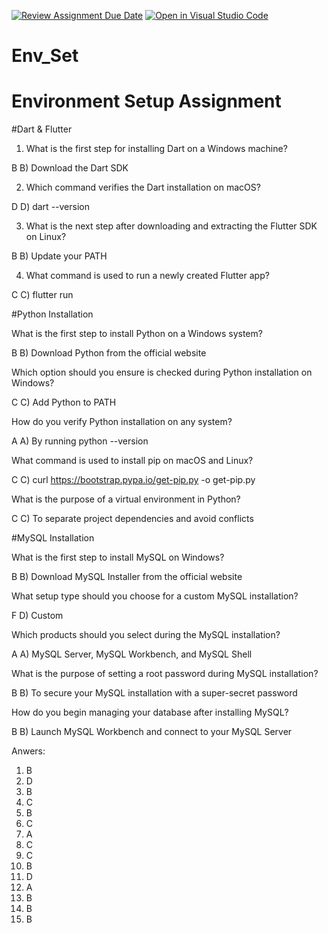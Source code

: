 [![Review Assignment Due Date](https://classroom.github.com/assets/deadline-readme-button-22041afd0340ce965d47ae6ef1cefeee28c7c493a6346c4f15d667ab976d596c.svg)](https://classroom.github.com/a/vnsr1XuU)
[![Open in Visual Studio Code](https://classroom.github.com/assets/open-in-vscode-2e0aaae1b6195c2367325f4f02e2d04e9abb55f0b24a779b69b11b9e10269abc.svg)](https://classroom.github.com/online_ide?assignment_repo_id=15880556&assignment_repo_type=AssignmentRepo)
# Env_Set

# Environment Setup Assignment

#Dart & Flutter

1. What is the first step for installing Dart on a Windows machine?

B
B) Download the Dart SDK


2. Which command verifies the Dart installation on macOS?

D
D) dart --version

3. What is the next step after downloading and extracting the Flutter SDK on Linux?

B
B) Update your PATH

4. What command is used to run a newly created Flutter app?

C
C) flutter run

#Python Installation

What is the first step to install Python on a Windows system?

B
B) Download Python from the official website


Which option should you ensure is checked during Python installation on Windows?

C
C) Add Python to PATH

How do you verify Python installation on any system?

A
A) By running python --version


What command is used to install pip on macOS and Linux?

C
C) curl https://bootstrap.pypa.io/get-pip.py -o get-pip.py

What is the purpose of a virtual environment in Python?

C
C) To separate project dependencies and avoid conflicts


#MySQL Installation

What is the first step to install MySQL on Windows?

B
B) Download MySQL Installer from the official website

What setup type should you choose for a custom MySQL installation?

F
D) Custom

Which products should you select during the MySQL installation?

A
A) MySQL Server, MySQL Workbench, and MySQL Shell

What is the purpose of setting a root password during MySQL installation?

B
B) To secure your MySQL installation with a super-secret password

How do you begin managing your database after installing MySQL?

B
B) Launch MySQL Workbench and connect to your MySQL Server

Anwers:
1. B
2. D
3. B
4. C
5. B
6. C
7. A
8. C
9. C
10. B
11. D
12. A
13. B
14. B
15. B
